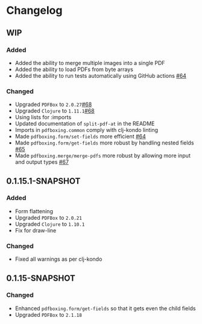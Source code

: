# Changelog

## WIP

### Added
- Added the ability to merge multiple images into a single PDF
- Added the ability to load PDFs from byte arrays
- Added the ability to run tests automatically using GitHub actions [#64](https://github.com/dotemacs/pdfboxing/pull/64)

### Changed
- Upgraded `PDFBox` to `2.0.27`[#68](https://github.com/dotemacs/pdfboxing/pull/68)
- Upgraded `Clojure` to `1.11.1`[#68](https://github.com/dotemacs/pdfboxing/pull/68)
- Using lists for :imports
- Updated documentation of `split-pdf-at` in the README
- Imports in `pdfboxing.common` comply with clj-kondo linting
- Made `pdfboxing.form/set-fields` more efficient [#64](https://github.com/dotemacs/pdfboxing/pull/64)
- Made `pdfboxing.form/get-fields` more robust by handling nested fields [#65](https://github.com/dotemacs/pdfboxing/pull/65)
- Made `pdfboxing.merge/merge-pdfs` more robust by allowing more input and output types [#67](https://github.com/dotemacs/pdfboxing/pull/67)

## 0.1.15.1-SNAPSHOT

### Added
- Form flattening
- Upgraded `PDFBox` to `2.0.21`
- Upgraded `Clojure` to `1.10.1`
- Fix for draw-line

### Changed
- Fixed all warnings as per clj-kondo

## 0.1.15-SNAPSHOT

### Changed

- Enhanced `pdfboxing.form/get-fields` so that it gets even the child fields
- Upgraded `PDFBox` to `2.1.18`
